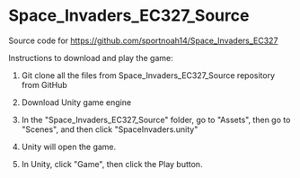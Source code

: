 # Space_Invaders_EC327_Source

Source code for https://github.com/sportnoah14/Space_Invaders_EC327

Instructions to download and play the game:

1. Git clone all the files from Space_Invaders_EC327_Source repository from GitHub

2. Download Unity game engine

3. In the "Space_Invaders_EC327_Source" folder, go to "Assets", then go to "Scenes", and then click "SpaceInvaders.unity"

4. Unity will open the game. 

5. In Unity, click "Game", then click the Play button.
